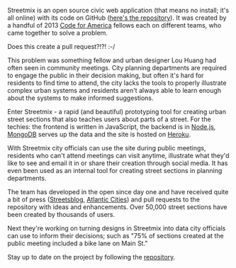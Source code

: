 Streetmix is an open source civic web application (that means no install; it's all online) with its code on GitHub ([here's the repository](https://github.com/codeforamerica/streetmix)). It was created by a handful of 2013 [Code for America](http://www.codeforamerica.org) fellows each on different teams, who came together to solve a problem.

Does this create a pull request?!?! :-/

This problem was something fellow and urban designer Lou Huang had often seen in community meetings. City planning departments are required to engage the public in their decision making, but often it's hard for residents to find time to attend, the city lacks the tools to properly illustrate complex urban systems and residents aren't always able to learn enough about the systems to make informed suggestions.

Enter Streetmix - a rapid (and beautiful) prototyping tool for creating urban street sections that also teaches users about parts of a street. For the techies: the frontend is written in JavaScript, the backend is in [Node.js](http://www.npmjs.org), [MongoDB](http://wwww.mongodb.com) serves up the data and the site is hosted on [Heroku](http://www.heorku.com).

With Streetmix city officials can use the site during public meetings, residents who can't attend meetings can visit anytime, illustrate what they'd like to see and email it in or share their creation through social media. It has even been used as an internal tool for creating street sections in planning departments.

The team has developed in the open since day one and have received quite a bit of press ([Streetsblog](http://www.streetsblog.org/2013/08/12/meet-streetmix-the-website-where-you-can-design-your-own-street/), [Atlantic Cities](http://www.theatlanticcities.com/commute/2013/01/digital-mixing-board-your-street/4555/)) and pull requests to the repository with ideas and enhancements. Over 50,000 street sections have been created by thousands of users.

Next they're working on turning designs in Streetmix into data city officials can use to inform their decisions; such as "75% of sections created at the public meeting included a bike lane on Main St."

Stay up to date on the project by following the [repository](https://github.com/codeforamerica/streetmix).